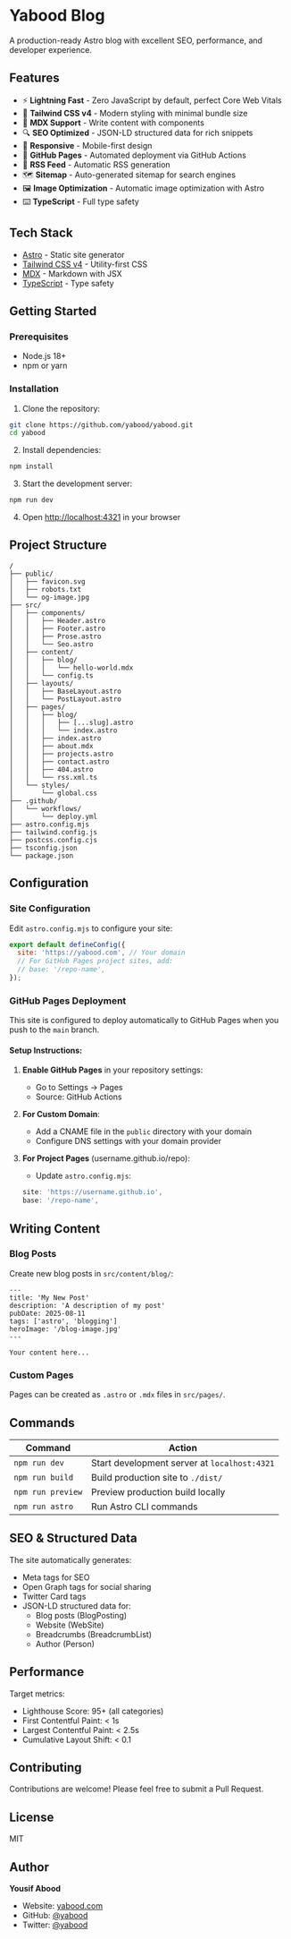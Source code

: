 # Yabood Blog

A production-ready Astro blog with excellent SEO, performance, and developer experience.

## Features

- ⚡️ **Lightning Fast** - Zero JavaScript by default, perfect Core Web Vitals
- 🎨 **Tailwind CSS v4** - Modern styling with minimal bundle size
- 📝 **MDX Support** - Write content with components
- 🔍 **SEO Optimized** - JSON-LD structured data for rich snippets
- 📱 **Responsive** - Mobile-first design
- 🚀 **GitHub Pages** - Automated deployment via GitHub Actions
- 📰 **RSS Feed** - Automatic RSS generation
- 🗺️ **Sitemap** - Auto-generated sitemap for search engines
- 🖼️ **Image Optimization** - Automatic image optimization with Astro
- ⌨️ **TypeScript** - Full type safety

## Tech Stack

- [Astro](https://astro.build) - Static site generator
- [Tailwind CSS v4](https://tailwindcss.com) - Utility-first CSS
- [MDX](https://mdxjs.com) - Markdown with JSX
- [TypeScript](https://www.typescriptlang.org) - Type safety

## Getting Started

### Prerequisites

- Node.js 18+
- npm or yarn

### Installation

1. Clone the repository:

```bash
git clone https://github.com/yabood/yabood.git
cd yabood
```

2. Install dependencies:

```bash
npm install
```

3. Start the development server:

```bash
npm run dev
```

4. Open [http://localhost:4321](http://localhost:4321) in your browser

## Project Structure

```
/
├── public/
│   ├── favicon.svg
│   ├── robots.txt
│   └── og-image.jpg
├── src/
│   ├── components/
│   │   ├── Header.astro
│   │   ├── Footer.astro
│   │   ├── Prose.astro
│   │   └── Seo.astro
│   ├── content/
│   │   ├── blog/
│   │   │   └── hello-world.mdx
│   │   └── config.ts
│   ├── layouts/
│   │   ├── BaseLayout.astro
│   │   └── PostLayout.astro
│   ├── pages/
│   │   ├── blog/
│   │   │   ├── [...slug].astro
│   │   │   └── index.astro
│   │   ├── index.astro
│   │   ├── about.mdx
│   │   ├── projects.astro
│   │   ├── contact.astro
│   │   ├── 404.astro
│   │   └── rss.xml.ts
│   └── styles/
│       └── global.css
├── .github/
│   └── workflows/
│       └── deploy.yml
├── astro.config.mjs
├── tailwind.config.js
├── postcss.config.cjs
├── tsconfig.json
└── package.json
```

## Configuration

### Site Configuration

Edit `astro.config.mjs` to configure your site:

```js
export default defineConfig({
  site: 'https://yabood.com', // Your domain
  // For GitHub Pages project sites, add:
  // base: '/repo-name',
});
```

### GitHub Pages Deployment

This site is configured to deploy automatically to GitHub Pages when you push to the `main` branch.

#### Setup Instructions:

1. **Enable GitHub Pages** in your repository settings:
   - Go to Settings → Pages
   - Source: GitHub Actions

2. **For Custom Domain**:
   - Add a CNAME file in the `public` directory with your domain
   - Configure DNS settings with your domain provider

3. **For Project Pages** (username.github.io/repo):
   - Update `astro.config.mjs`:
   ```js
   site: 'https://username.github.io',
   base: '/repo-name',
   ```

## Writing Content

### Blog Posts

Create new blog posts in `src/content/blog/`:

```mdx
---
title: 'My New Post'
description: 'A description of my post'
pubDate: 2025-08-11
tags: ['astro', 'blogging']
heroImage: '/blog-image.jpg'
---

Your content here...
```

### Custom Pages

Pages can be created as `.astro` or `.mdx` files in `src/pages/`.

## Commands

| Command           | Action                                       |
| ----------------- | -------------------------------------------- |
| `npm run dev`     | Start development server at `localhost:4321` |
| `npm run build`   | Build production site to `./dist/`           |
| `npm run preview` | Preview production build locally             |
| `npm run astro`   | Run Astro CLI commands                       |

## SEO & Structured Data

The site automatically generates:

- Meta tags for SEO
- Open Graph tags for social sharing
- Twitter Card tags
- JSON-LD structured data for:
  - Blog posts (BlogPosting)
  - Website (WebSite)
  - Breadcrumbs (BreadcrumbList)
  - Author (Person)

## Performance

Target metrics:

- Lighthouse Score: 95+ (all categories)
- First Contentful Paint: < 1s
- Largest Contentful Paint: < 2.5s
- Cumulative Layout Shift: < 0.1

## Contributing

Contributions are welcome! Please feel free to submit a Pull Request.

## License

MIT

## Author

**Yousif Abood**

- Website: [yabood.com](https://yabood.com)
- GitHub: [@yabood](https://github.com/yabood)
- Twitter: [@yabood](https://twitter.com/yabood)
